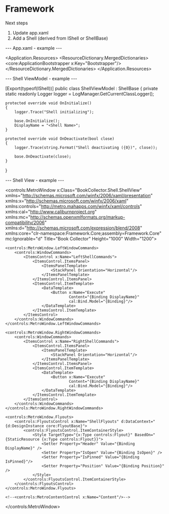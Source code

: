 Framework
=========

Next steps
1. Update app.xaml
2. Add a Shell (derived from IShell or ShellBase)


--- App.xaml - example ---

<Application x:Class="<project>.App"
             xmlns="http://schemas.microsoft.com/winfx/2006/xaml/presentation"
             xmlns:x="http://schemas.microsoft.com/winfx/2006/xaml"
             xmlns:core="clr-namespace:Framework.Core;assembly=Framework">
    <Application.Resources>
        <ResourceDictionary>
            <ResourceDictionary.MergedDictionaries>
                <ResourceDictionary Source="pack://application:,,,/MahApps.Metro;component/Styles/Controls.xaml" />
                <ResourceDictionary Source="pack://application:,,,/MahApps.Metro;component/Styles/FlatButton.xaml" />
                <ResourceDictionary Source="pack://application:,,,/MahApps.Metro;component/Styles/Fonts.xaml" />
                <ResourceDictionary Source="pack://application:,,,/MahApps.Metro;component/Styles/Colors.xaml" />
                <ResourceDictionary Source="pack://application:,,,/MahApps.Metro;component/Styles/Accents/Blue.xaml" />
                <ResourceDictionary Source="pack://application:,,,/MahApps.Metro;component/Styles/Accents/BaseLight.xaml" />
                <ResourceDictionary>
                    <core:ApplicationBootstrapper x:Key="Bootstrapper"/>
                </ResourceDictionary>
            </ResourceDictionary.MergedDictionaries>
        </ResourceDictionary>
    </Application.Resources>
</Application>


--- Shell ViewModel - example ---

[Export(typeof(IShell))]
public class ShellViewModel : ShellBase
{
    private static readonly Logger logger = LogManager.GetCurrentClassLogger();

    protected override void OnInitialize()
    {
        logger.Trace("Shell initializing");

        base.OnInitialize();
        DisplayName = "<Shell Name>";
    }

    protected override void OnDeactivate(bool close)
    {
        logger.Trace(string.Format("Shell deactivating ({0})", close));

        base.OnDeactivate(close);
    }
}


--- Shell View - example ---

<controls:MetroWindow x:Class="BookCollector.Shell.ShellView"
                      xmlns="http://schemas.microsoft.com/winfx/2006/xaml/presentation"
                      xmlns:x="http://schemas.microsoft.com/winfx/2006/xaml"
                      xmlns:controls="http://metro.mahapps.com/winfx/xaml/controls"
                      xmlns:cal="http://www.caliburnproject.org"
                      xmlns:mc="http://schemas.openxmlformats.org/markup-compatibility/2006" 
                      xmlns:d="http://schemas.microsoft.com/expression/blend/2008"
                      xmlns:core="clr-namespace:Framework.Core;assembly=Framework.Core"
                      mc:Ignorable="d" 
                      Title="Book Collector" Height="1000" Width="1200">
    
    <controls:MetroWindow.LeftWindowCommands>
        <controls:WindowCommands>
            <ItemsControl x:Name="LeftShellCommands">
                <ItemsControl.ItemsPanel>
                    <ItemsPanelTemplate>
                        <StackPanel Orientation="Horizontal"/>
                    </ItemsPanelTemplate>
                </ItemsControl.ItemsPanel>
                <ItemsControl.ItemTemplate>
                    <DataTemplate>
                        <Button x:Name="Execute"
                                Content="{Binding DisplayName}"
                                cal:Bind.Model="{Binding}"/>
                    </DataTemplate>
                </ItemsControl.ItemTemplate>
            </ItemsControl>
        </controls:WindowCommands>
    </controls:MetroWindow.LeftWindowCommands>

    <controls:MetroWindow.RightWindowCommands>
        <controls:WindowCommands>
            <ItemsControl x:Name="RightShellCommands">
                <ItemsControl.ItemsPanel>
                    <ItemsPanelTemplate>
                        <StackPanel Orientation="Horizontal"/>
                    </ItemsPanelTemplate>
                </ItemsControl.ItemsPanel>
                <ItemsControl.ItemTemplate>
                    <DataTemplate>
                        <Button x:Name="Execute"
                                Content="{Binding DisplayName}"
                                cal:Bind.Model="{Binding}"/>
                    </DataTemplate>
                </ItemsControl.ItemTemplate>
            </ItemsControl>
        </controls:WindowCommands>
    </controls:MetroWindow.RightWindowCommands>

    <controls:MetroWindow.Flyouts>
        <controls:FlyoutsControl x:Name="ShellFlyouts" d:DataContext="{d:DesignInstance core:FlyoutBase}">
            <controls:FlyoutsControl.ItemContainerStyle>
                <Style TargetType="{x:Type controls:Flyout}" BasedOn="{StaticResource {x:Type controls:Flyout}}">
                    <Setter Property="Header" Value="{Binding DisplayName}" />
                    <Setter Property="IsOpen" Value="{Binding IsOpen}" />
                    <Setter Property="IsPinned" Value="{Binding IsPinned}"/>
                    <Setter Property="Position" Value="{Binding Position}" />
                </Style>
            </controls:FlyoutsControl.ItemContainerStyle>
        </controls:FlyoutsControl>
    </controls:MetroWindow.Flyouts>

    <!--<controls:MetroContentControl x:Name="Content"/>-->
</controls:MetroWindow>
